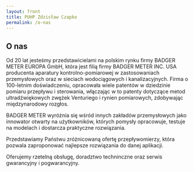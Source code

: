 ```yaml
---
layout: front
title: PUHP Zdzisław Czapko
permalink: /o-nas
---
```


<div id="content">
    <div class="wrapper-with-color-background full-width-background">
      <div class="content-area">
        <div class="contentheadline-wrapper">
          <div class="contentheadline">
            <h2 id="page-headline">O nas</h2>
          </div>
          <div class="portfolio-text-over">
            <p>Od 20 lat jesteśmy przedstawicielami na polskim rynku firmy BADGER METER EUROPA GmbH, która jest filią firmy BADGER METER INC. USA producenta aparatury kontrolno-pomiarowej w zastosowaniach przemysłowych oraz w sieciach wodociągowych i kanalizacyjnych. Firma o 100-letnim doświadczeniu, opracowała wiele patentów w dziedzinie pomiaru przepływu i sterowania, włączając w to patenty dotyczące metod ultradźwiękowych zwężek Venturiego i rynien pomiarowych, zdobywając międzynarodowy rozgłos.</p>
            <p>BADGER METER wyróżnia się wśród innych zakładów przemysłowych jako innowator otwarty na użytkowników, których pomysły opracowuje, testuje na modelach i dostarcza praktyczne rozwiązania.</p>
            <p>Przedstawiamy Państwu zróżnicowaną ofertę przepływomierzy, która pozwala zaproponować najlepsze rozwiązania do danej aplikacji.</p>
            <p>Oferujemy rzetelną obsługę, doradztwo techninczne oraz serwis gwarancyjny i pogwarancyjny.</p>
          </div>
        </div>
      </div>
    </div>
  </div>